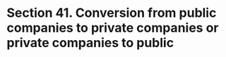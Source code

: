 # Section 41. Conversion from public companies to private companies or private companies to public

